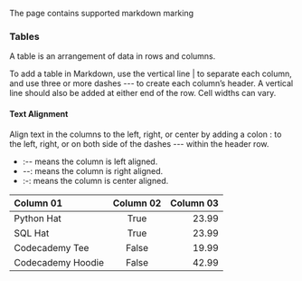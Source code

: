 The page contains supported markdown marking

### Tables
A table is an arrangement of data in rows and columns.

To add a table in Markdown, use the vertical line | to separate each column, and use three or more dashes --- to create each column’s header. A vertical line should also be added at either end of the row. Cell widths can vary. 

#### Text Alignment
Align text in the columns to the left, right, or center by adding a colon : to the left, right, or on both side of the dashes --- within the header row.

- :-- means the column is left aligned.
- --: means the column is right aligned.
- :-: means the column is center aligned.

| Column 01 | Column 02 | Column 03 |
| :---------------- | :------: | ----: |
| Python Hat        |   True   | 23.99 |
| SQL Hat           |   True   | 23.99 |
| Codecademy Tee    |  False   | 19.99 |
| Codecademy Hoodie |  False   | 42.99 |

